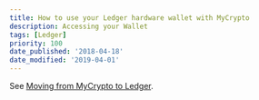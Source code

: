 ```yaml
---
title: How to use your Ledger hardware wallet with MyCrypto
description: Accessing your Wallet
tags: [Ledger]
priority: 100
date_published: '2018-04-18'
date_modified: '2019-04-01'
---
```


See [Moving from MyCrypto to Ledger](/how-to/migrating/moving-from-mycrypto-to-ledger).

